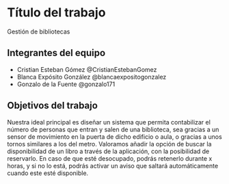 # Título del trabajo

Gestión de bibliotecas

## Integrantes del equipo

- Cristian Esteban Gómez @CristianEstebanGomez
- Blanca Expósito González @blancaexpositogonzalez
- Gonzalo de la Fuente @gonzalo171

## Objetivos del trabajo

Nuestra ideal principal es diseñar un sistema que permita contabilizar el número de personas que entran y salen de una biblioteca, sea gracias a un sensor de movimiento en la puerta de dicho edificio o aula, o gracias a unos tornos similares a los del metro. 
Valoramos añadir la opción de buscar la disponibilidad de un libro a través de la aplicación, con la posibilidad de reservarlo. En caso de que esté desocupado, podrás retenerlo durante x horas, y si no lo está, podrás activar un aviso que saltará automáticamente cuando este esté disponible.
